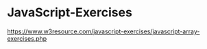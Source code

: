 # JavaScript-Exercises
https://www.w3resource.com/javascript-exercises/javascript-array-exercises.php